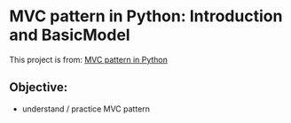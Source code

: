 # MVC pattern in Python: Introduction and BasicModel

This project is from: [MVC pattern in Python](https://www.giacomodebidda.com/mvc-pattern-in-python-introduction-and-basicmodel/)

## Objective:
- understand / practice MVC pattern